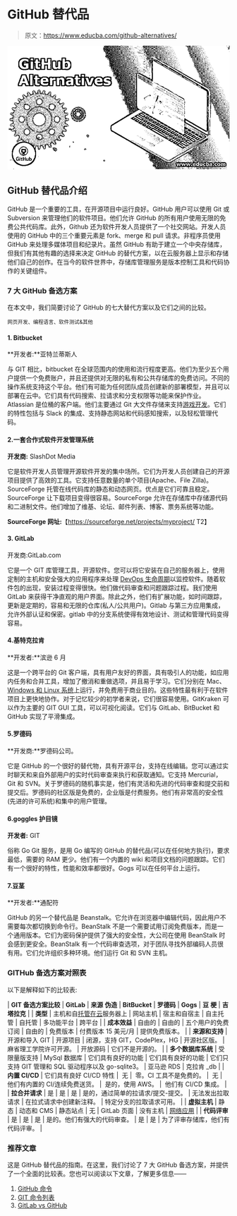 # GitHub 替代品

> 原文：<https://www.educba.com/github-alternatives/>

![GitHub-Alternatives](img/523f5a5449bddebb9d476b5a4d929ce1.png)



## GitHub 替代品介绍

GitHub 是一个重要的工具，在开源项目中运行良好。GitHub 用户可以使用 Git 或 Subversion 来管理他们的软件项目。他们允许 GitHub 的所有用户使用无限的免费公共代码库。此外，Github 还为软件开发人员提供了一个社交网站。开发人员使用的 GitHub 中的三个重要元素是 fork、merge 和 pull 请求。非程序员使用 GitHub 来处理多媒体项目和纪录片。虽然 GitHub 有助于建立一个中央存储库，但我们有其他有趣的选择来决定 GitHub 的替代方案，以在云服务器上显示和存储他们自己的创作。在当今的软件世界中，存储库管理服务是版本控制工具和代码协作的关键组件。

### 7 大 GitHub 备选方案

在本文中，我们简要讨论了 GitHub 的七大替代方案以及它们之间的比较。

<small>网页开发、编程语言、软件测试&其他</small>

#### 1\. Bitbucket

**开发者:**亚特兰蒂斯人

与 GIT 相比，bitbucket 在全球范围内的使用和流行程度更高。他们为至少五个用户提供一个免费账户，并且还提供对无限的私有和公共存储库的免费访问。不同的操作系统支持这个平台。他们有可能为任何团队成员创建新的部署模型，并且可以部署在云中。它们具有代码搜索、拉请求和分支权限等功能来保护作业。Atlassian 是位桶的客户端。他们主要通过 Git 大文件存储来支持[游戏开发](https://www.educba.com/careers-in-game-development/)。它们的特性包括与 Slack 的集成、支持静态网站和代码感知搜索，以及轻松管理代码。

#### 2.一套合作式软件开发管理系统

**开发商:** SlashDot Media

它是软件开发人员管理开源软件开发的集中场所。它们为开发人员创建自己的开源项目提供了高效的工具。它支持任意数量的单个项目(Apache、File Zilla)。SourceForge 托管在线代码库的静态和动态网页。优点是它们可靠且稳定。SourceForge 让下载项目变得很容易。SourceForge 允许在存储库中存储源代码和二进制文件。他们增加了维基、论坛、邮件列表、博客、票务系统等功能。

**SourceForge 网址:**【https://sourceforge.net/projects/myproject/ T2】

#### 3\. GitLab

开发商:GitLab.com

它是一个 GIT 库管理工具，开源软件。您可以将它安装在自己的服务器上，使用定制的主机和安全强大的应用程序来处理 [DevOps 生命周期](https://www.educba.com/devops-lifecycle/)以监控软件。随着软件包的出现，安装过程变得很快。他们做代码审查和问题跟踪过程。我们使用 GitLab 来获得干净直观的用户界面。除此之外，他们有扩展功能，如时间跟踪，更新是定期的，容易和无限的仓库(私人/公共用户)。Gitlab 与第三方应用集成，允许外部认证和保密。gitlab 中的分支系统使得有效地设计、测试和管理代码变得容易。

#### 4.基特克拉肯

**开发者:**滨逊 6 月

这是一个跨平台的 Git 客户端，具有用户友好的界面，具有吸引人的功能，如应用内任务和合并工具，增加了撤消和重做选项，并且易于学习。它们分别在 Mac、 [Windows 和 Linux 系统](https://www.educba.com/linux-vs-windows-server/)上运行，并免费用于商业目的。这些特性最有利于在软件项目上更快地协作。对于记忆较少的初学者来说，它们很容易使用。GitKraken 可以作为主要的 GIT GUI 工具，可以可视化阅读。它们与 GitLab、BitBucket 和 GitHub 实现了平滑集成。

#### 5.罗德码

**开发商:**罗德码公司。

它是 GitHub 的一个很好的替代物，具有开源平台，支持在线编辑。您可以通过实时聊天和来自外部用户的实时代码审查来执行和获取通知。它支持 Mercurial，Git 和 SVN。关于罗德码的随机事实是，他们有灵活和先进的代码审查和提交前和提交后。罗德码的社区版是免费的，企业版是付费服务。他们有非常高的安全性(先进的许可系统)和集中的用户管理。

#### 6.goggles 护目镜

**开发者:** GIT

俗称 Go Git 服务，是用 Go 编写的 GitHub 的替代品(可以在任何地方执行)，要求最低，需要的 RAM 更少。他们有一个内置的 wiki 和项目文档的问题跟踪。它们有一个很好的特性，性能和效率都很好。Gogs 可以在任何平台上运行。

#### 7.豆茎

**开发者:**通配符

GitHub 的另一个替代品是 Beanstalk。它允许在浏览器中编辑代码，因此用户不需要每次都切换到命令行。BeanStalk 不是一个需要试用订阅免费版本，而是一个通用版本。它们为密码保护提供了强大的安全性，大公司在使用 BeanStalk 时会感到更安全。BeanStalk 有一个代码审查选项，对于团队寻找外部编码人员很有用。它们允许组织多种环境。他们运行 Git 和 SVN 主机。

### GITHub 备选方案对照表

以下是解释如下的比较表:

| **GIT 备选方案比较** | **GitLab** | **来源** **伪造** | **BitBucket** | **罗德码** | **Gogs** | **豆** **梗** | **吉塔拉克** |
| **类型** | 主机和自[托管在云](https://www.educba.com/career-in-cloud-computing/)服务器上 | 网站主机 | 宿主和自宿主 | 自主托管 | 自托管 | 多功能平台 | 跨平台 |
| **成本效益** | 自由的 | 自由的 | 五个用户的免费订阅 | 自由的 | 免费版本 | 付费版本 15 美元/月 | 提供免费版本。 |
| **来源和支持** | 开源和导入 GIT | 开源项目 | 闭源，支持 GIT，CodePlex，HG | 开源社区版。 | 麻省理工学院许可开源。 | 开放源码 | 它们不是开源的。 |
| **多个数据库系统** | 受限量版支持 | MySql 数据库 | 它们具有良好的功能 | 它们具有良好的功能 | 它们只支持 GIT 管理和 SQL 驱动程序以及 go-sqlite3。 | 亚马逊 RDS | 克拉肯 _db |
| **内置 CI/CD** | 它们具有良好 CI/CD 特性 |  无 |  零。CI 工具不是免费的。 |  无 | 他们有内置的 CI/连续免费送货。 |  是的，使用 AWS。 |  他们有 CI/CD 集成。 |
| **拉合并请求** | 是 | 是 | 是 | 是的，通过简单的拉请求/提交-提交。 | 无法发出拉取请求 | 在拉式请求中创建新注释。 | 特定分支的拉取请求可用。 |
| **虚拟主机** | 静态 | 动态和 CMS | 静态站点 | 无 | GitLab 页面 | 没有主机 | [网络应用](https://www.educba.com/web-testing-application/) |
| **代码评审** | 是 | 是 | 是 | 是的。他们有强大的代码审查。 | 是 | 是 | 为了评审存储库，他们有代码评审。 |

### 推荐文章

这是 GitHub 替代品的指南。在这里，我们讨论了 7 大 GitHub 备选方案，并提供了一个全面的比较表。您也可以阅读以下文章，了解更多信息——

1.  [GitHub 命令](https://www.educba.com/github-commands/)
2.  [GIT 命令列表](https://www.educba.com/git-commands/)
3.  [GitLab vs GitHub](https://www.educba.com/gitlab-vs-github/)





